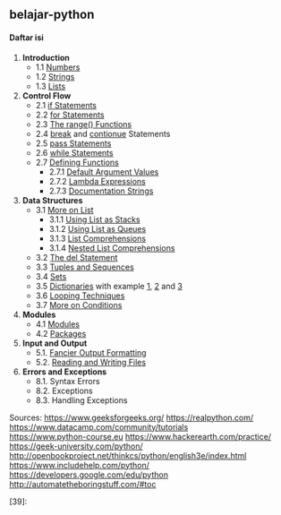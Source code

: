 ## belajar-python
#### Daftar isi
1. __Introduction__
    - 1.1 [Numbers][1]
    - 1.2 [Strings][2]
    - 1.3 [Lists][3]
2. __Control Flow__
    - 2.1 [if Statements][4]
    - 2.2 [for Statements][5]
    - 2.3 [The range() Functions][6]
    - 2.4 [break][7] and [contionue][8] Statements
    - 2.5 [pass Statements][9]
    - 2.6 [while Statements][10]
    - 2.7 [Defining Functions][11]
        - 2.7.1 [Default Argument Values][12]
        - 2.7.2 [Lambda Expressions][13]
        - 2.7.3 [Documentation Strings][14]
3. __Data Structures__
    - 3.1 [More on List][15]
        - 3.1.1 [Using List as Stacks][16]
        - 3.1.2 [Using List as Queues][17]
        - 3.1.3 [List Comprehensions][18]
        - 3.1.4 [Nested List Comprehensions][19]
    - 3.2 [The del Statement][20]
    - 3.3 [Tuples and Sequences][21]
    - 3.4 [Sets][22]
    - 3.5 [Dictionaries][23] with example [1][24], [2][25] and [3][26]
    - 3.6 [Looping Techniques][27]
    - 3.7 [More on Conditions][28]
4. __Modules__  
    - 4.1 [Modules][29]
    - 4.2 [Packages][30]
5. __Input and Output__
    - 5.1. [Fancier Output Formatting][31]
    - 5.2. [Reading and Writing Files][32]
6. __Errors and Exceptions__
    - 8.1. Syntax Errors
    - 8.2. Exceptions
    - 8.3. Handling Exceptions















Sources:
https://www.geeksforgeeks.org/
https://realpython.com/
https://www.datacamp.com/community/tutorials    
https://www.python-course.eu
https://www.hackerearth.com/practice/
https://geek-university.com/python/
http://openbookproject.net/thinkcs/python/english3e/index.html
https://www.includehelp.com/python/
https://developers.google.com/edu/python
http://automatetheboringstuff.com/#toc


[1]: https://github.com/helmiz/belajar-python/blob/master/1.introduction/number.py
[2]: https://github.com/helmiz/belajar-python/blob/master/1.introduction/string.py
[3]: https://github.com/helmiz/belajar-python/blob/master/1.introduction/list.py
[4]: https://github.com/helmiz/belajar-python/blob/master/2.control_flow/ifStatements.py
[5]: https://github.com/helmiz/belajar-python/blob/master/2.control_flow/forStatements.py
[6]: https://github.com/helmiz/belajar-python/blob/master/2.control_flow/rangeFunction.py
[7]: https://github.com/helmiz/belajar-python/blob/master/2.control_flow/breakStatements.py
[8]: https://github.com/helmiz/belajar-python/blob/master/2.control_flow/continueStatements.py
[9]: https://github.com/helmiz/belajar-python/blob/master/2.control_flow/passStatements.py
[10]: https://github.com/helmiz/belajar-python/blob/master/2.control_flow/whileStatements.py
[11]: https://github.com/helmiz/belajar-python/blob/master/2.control_flow/functions.py
[12]: https://github.com/helmiz/belajar-python/blob/master/2.control_flow/DAV.py
[13]: https://github.com/helmiz/belajar-python/blob/master/2.control_flow/lambdaFunction.py
[14]: https://github.com/helmiz/belajar-python/blob/master/2.control_flow/docString.py
[15]: https://github.com/helmiz/belajar-python/blob/master/3.data_structures/moreList.py
[16]: https://github.com/helmiz/belajar-python/blob/master/3.data_structures/stack.py
[17]: https://github.com/helmiz/belajar-python/blob/master/3.data_structures/queue.py
[18]: https://github.com/helmiz/belajar-python/blob/master/3.data_structures/listcomp.py
[19]: https://github.com/helmiz/belajar-python/blob/master/3.data_structures/nestedListComp.py
[20]: https://github.com/helmiz/belajar-python/blob/master/3.data_structures/del.py
[21]: https://github.com/helmiz/belajar-python/blob/master/3.data_structures/tuples.py 
[22]: https://github.com/helmiz/belajar-python/blob/master/3.data_structures/sets.py
[23]: https://github.com/helmiz/belajar-python/blob/master/3.data_structures/dict.py
[24]: https://github.com/helmiz/belajar-python/blob/master/3.data_structures/dictEx.py
[25]: https://github.com/helmiz/belajar-python/blob/master/3.data_structures/dictEx1.py
[26]: https://github.com/helmiz/belajar-python/blob/master/3.data_structures/dictEx2.py
[27]: https://github.com/helmiz/belajar-python/blob/master/3.data_structures/loopTech.py
[28]: https://github.com/helmiz/belajar-python/blob/master/3.data_structures/moreCon.py
[29]: https://github.com/helmiz/belajar-python/blob/master/4.modules/module.py
[30]: https://github.com/helmiz/belajar-python/blob/master/4.modules/package.py
[31]: https://github.com/helmiz/belajar-python/blob/master/5.io/fancierOutput.py
[32]: https://github.com/helmiz/belajar-python/blob/master/5.io/readingwriting.py
[33]:
[34]:
[35]:
[36]:
[37]:
[38]:
[39]:
